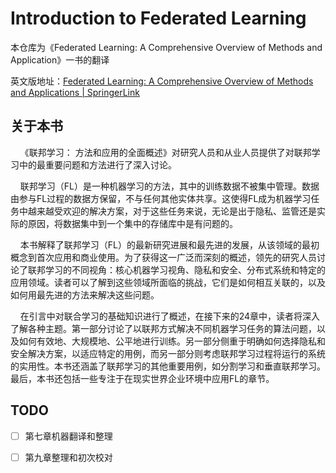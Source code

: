# Introduction to Federated Learning

本仓库为《Federated Learning: A Comprehensive Overview of Methods and Application》一书的翻译

英文版地址：[Federated Learning: A Comprehensive Overview of Methods and Applications | SpringerLink](https://link.springer.com/book/10.1007/978-3-030-96896-0)

## 关于本书

    《联邦学习： 方法和应用的全面概述》对研究人员和从业人员提供了对联邦学习中的最重要问题和方法进行了深入讨论。

    联邦学习（FL）是一种机器学习的方法，其中的训练数据不被集中管理。数据由参与FL过程的数据方保留，不与任何其他实体共享。这使得FL成为机器学习任务中越来越受欢迎的解决方案，对于这些任务来说，无论是出于隐私、监管还是实际的原因，将数据集中到一个集中的存储库中是有问题的。

    本书解释了联邦学习（FL）的最新研究进展和最先进的发展，从该领域的最初概念到首次应用和商业使用。为了获得这一广泛而深刻的概述，领先的研究人员讨论了联邦学习的不同视角：核心机器学习视角、隐私和安全、分布式系统和特定的应用领域。读者可以了解到这些领域所面临的挑战，它们是如何相互关联的，以及如何用最先进的方法来解决这些问题。

    在引言中对联合学习的基础知识进行了概述，在接下来的24章中，读者将深入了解各种主题。第一部分讨论了以联邦方式解决不同机器学习任务的算法问题，以及如何有效地、大规模地、公平地进行训练。另一部分侧重于明确如何选择隐私和安全解决方案，以适应特定的用例，而另一部分则考虑联邦学习过程将运行的系统的实用性。本书还涵盖了联邦学习的其他重要用例，如分割学习和垂直联邦学习。最后，本书还包括一些专注于在现实世界企业环境中应用FL的章节。

## TODO

- [ ] 第七章机器翻译和整理

- [ ] 第九章整理和初次校对
